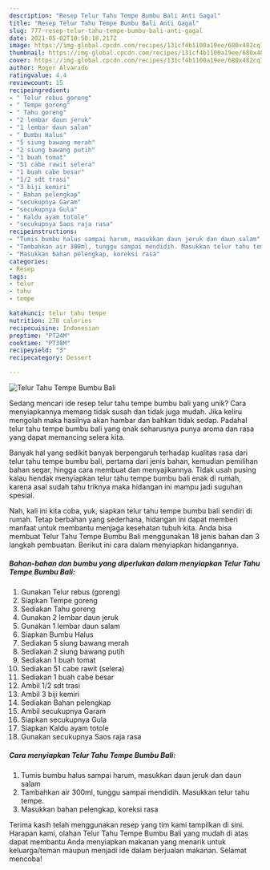 ```yaml
---
description: "Resep Telur Tahu Tempe Bumbu Bali Anti Gagal"
title: "Resep Telur Tahu Tempe Bumbu Bali Anti Gagal"
slug: 777-resep-telur-tahu-tempe-bumbu-bali-anti-gagal
date: 2021-05-02T10:50:18.217Z
image: https://img-global.cpcdn.com/recipes/131cf4b1100a19ee/680x482cq70/telur-tahu-tempe-bumbu-bali-foto-resep-utama.jpg
thumbnail: https://img-global.cpcdn.com/recipes/131cf4b1100a19ee/680x482cq70/telur-tahu-tempe-bumbu-bali-foto-resep-utama.jpg
cover: https://img-global.cpcdn.com/recipes/131cf4b1100a19ee/680x482cq70/telur-tahu-tempe-bumbu-bali-foto-resep-utama.jpg
author: Roger Alvarado
ratingvalue: 4.4
reviewcount: 15
recipeingredient:
- " Telur rebus goreng"
- " Tempe goreng"
- " Tahu goreng"
- "2 lembar daun jeruk"
- "1 lembar daun salam"
- " Bumbu Halus"
- "5 siung bawang merah"
- "2 siung bawang putih"
- "1 buah tomat"
- "51 cabe rawit selera"
- "1 buah cabe besar"
- "1/2 sdt trasi"
- "3 biji kemiri"
- " Bahan pelengkap"
- "secukupnya Garam"
- "secukupnya Gula"
- " Kaldu ayam totole"
- "secukupnya Saos raja rasa"
recipeinstructions:
- "Tumis bumbu halus sampai harum, masukkan daun jeruk dan daun salam"
- "Tambahkan air 300ml, tunggu sampai mendidih. Masukkan telur tahu tempe."
- "Masukkan bahan pelengkap, koreksi rasa"
categories:
- Resep
tags:
- telur
- tahu
- tempe

katakunci: telur tahu tempe 
nutrition: 278 calories
recipecuisine: Indonesian
preptime: "PT24M"
cooktime: "PT38M"
recipeyield: "3"
recipecategory: Dessert

---
```



![Telur Tahu Tempe Bumbu Bali](https://img-global.cpcdn.com/recipes/131cf4b1100a19ee/680x482cq70/telur-tahu-tempe-bumbu-bali-foto-resep-utama.jpg)

Sedang mencari ide resep telur tahu tempe bumbu bali yang unik? Cara menyiapkannya memang tidak susah dan tidak juga mudah. Jika keliru mengolah maka hasilnya akan hambar dan bahkan tidak sedap. Padahal telur tahu tempe bumbu bali yang enak seharusnya punya aroma dan rasa yang dapat memancing selera kita.

Banyak hal yang sedikit banyak berpengaruh terhadap kualitas rasa dari telur tahu tempe bumbu bali, pertama dari jenis bahan, kemudian pemilihan bahan segar, hingga cara membuat dan menyajikannya. Tidak usah pusing kalau hendak menyiapkan telur tahu tempe bumbu bali enak di rumah, karena asal sudah tahu triknya maka hidangan ini mampu jadi suguhan spesial.




Nah, kali ini kita coba, yuk, siapkan telur tahu tempe bumbu bali sendiri di rumah. Tetap berbahan yang sederhana, hidangan ini dapat memberi manfaat untuk membantu menjaga kesehatan tubuh kita. Anda bisa membuat Telur Tahu Tempe Bumbu Bali menggunakan 18 jenis bahan dan 3 langkah pembuatan. Berikut ini cara dalam menyiapkan hidangannya.

<!--inarticleads1-->

##### Bahan-bahan dan bumbu yang diperlukan dalam menyiapkan Telur Tahu Tempe Bumbu Bali:

1. Gunakan  Telur rebus (goreng)
1. Siapkan  Tempe goreng
1. Sediakan  Tahu goreng
1. Gunakan 2 lembar daun jeruk
1. Gunakan 1 lembar daun salam
1. Siapkan  Bumbu Halus
1. Sediakan 5 siung bawang merah
1. Sediakan 2 siung bawang putih
1. Sediakan 1 buah tomat
1. Sediakan 51 cabe rawit (selera)
1. Sediakan 1 buah cabe besar
1. Ambil 1/2 sdt trasi
1. Ambil 3 biji kemiri
1. Sediakan  Bahan pelengkap
1. Ambil secukupnya Garam
1. Siapkan secukupnya Gula
1. Siapkan  Kaldu ayam totole
1. Gunakan secukupnya Saos raja rasa




<!--inarticleads2-->

##### Cara menyiapkan Telur Tahu Tempe Bumbu Bali:

1. Tumis bumbu halus sampai harum, masukkan daun jeruk dan daun salam
1. Tambahkan air 300ml, tunggu sampai mendidih. Masukkan telur tahu tempe.
1. Masukkan bahan pelengkap, koreksi rasa




Terima kasih telah menggunakan resep yang tim kami tampilkan di sini. Harapan kami, olahan Telur Tahu Tempe Bumbu Bali yang mudah di atas dapat membantu Anda menyiapkan makanan yang menarik untuk keluarga/teman maupun menjadi ide dalam berjualan makanan. Selamat mencoba!
